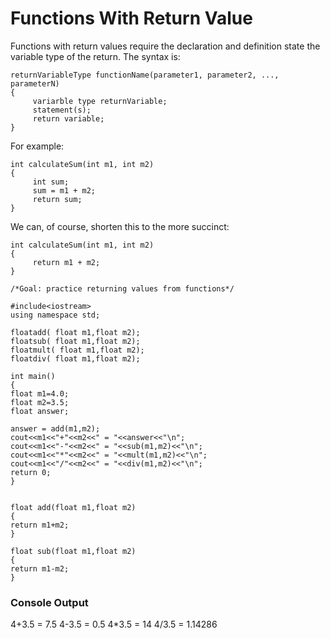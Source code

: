 # Functions With Return Value

Functions with return values require the declaration and definition state the variable type of the return.
The syntax is:
```
returnVariableType functionName(parameter1, parameter2, ..., parameterN)
{
     variarble type returnVariable; 
     statement(s);
     return variable;
}
```
For example:
```
int calculateSum(int m1, int m2)
{
     int sum;
     sum = m1 + m2;
     return sum;
}
```
We can, of course, shorten this to the more succinct:
```
int calculateSum(int m1, int m2)
{
     return m1 + m2;
}
```

```
/*Goal: practice returning values from functions*/

#include<iostream>
using namespace std;

floatadd( float m1,float m2);
floatsub( float m1,float m2);
floatmult( float m1,float m2);
floatdiv( float m1,float m2);

int main()
{
float m1=4.0;
float m2=3.5;
float answer;
    
answer = add(m1,m2);
cout<<m1<<"+"<<m2<<" = "<<answer<<"\n";
cout<<m1<<"-"<<m2<<" = "<<sub(m1,m2)<<"\n";
cout<<m1<<"*"<<m2<<" = "<<mult(m1,m2)<<"\n";
cout<<m1<<"/"<<m2<<" = "<<div(m1,m2)<<"\n";
return 0;
}


float add(float m1,float m2)
{
return m1+m2;
}

float sub(float m1,float m2)
{
return m1-m2; 
}
```

### Console Output
4+3.5 = 7.5 4-3.5 = 0.5 4*3.5 = 14 4/3.5 = 1.14286
